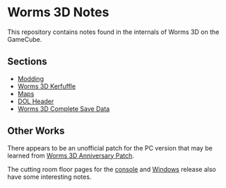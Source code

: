 # Worms 3D Notes

This repository contains notes found in the internals of Worms 3D on the GameCube.

## Sections

- [Modding](modding.md)
- [Worms 3D Kerfuffle](kerfuffle.md)
- [Maps](maps.md)
- [DOL Header](dol_header.md)
- [Worms 3D Complete Save Data](worms-3d.6441.gci)

## Other Works

There appears to be an unofficial patch for the PC version that may
be learned from [Worms 3D Anniversary Patch](https://github.com/heatray/W3DPatch).

The cutting room floor pages for the [console](https://tcrf.net/Worms_3D_(GameCube,_PlayStation_2,_Xbox))
and [Windows](https://tcrf.net/Worms_3D_(Windows)) release also have some interesting notes.
